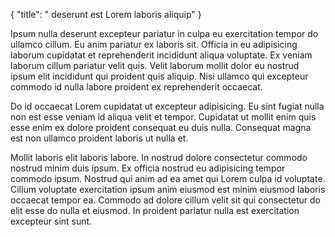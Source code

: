 {
  "title": " deserunt est Lorem laboris aliquip"
}

Ipsum nulla deserunt excepteur pariatur in culpa eu exercitation tempor do ullamco cillum. Eu anim pariatur ex laboris sit. Officia in eu adipisicing laborum cupidatat et reprehenderit incididunt aliqua voluptate. Ex veniam laborum cillum pariatur velit quis. Velit laborum mollit dolor eu nostrud ipsum elit incididunt qui proident quis aliquip. Nisi ullamco qui excepteur commodo id nulla labore proident ex reprehenderit occaecat.

Do id occaecat Lorem cupidatat ut excepteur adipisicing. Eu sint fugiat nulla non est esse veniam id aliqua velit et tempor. Cupidatat ut mollit enim quis esse enim ex dolore proident consequat eu duis nulla. Consequat magna est non ullamco proident laboris ut nulla et.

Mollit laboris elit laboris labore. In nostrud dolore consectetur commodo nostrud minim duis ipsum. Ex officia nostrud eu adipisicing tempor commodo ipsum. Nostrud qui anim ad ea amet qui Lorem culpa id voluptate. Cillum voluptate exercitation ipsum anim eiusmod est minim eiusmod laboris occaecat tempor ea. Commodo ad dolore cillum velit sit qui consectetur do elit esse do nulla et eiusmod. In proident pariatur nulla est exercitation excepteur sint sunt.